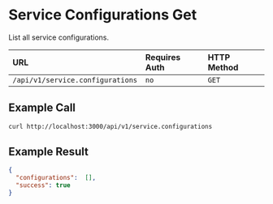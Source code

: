 # Service Configurations Get

List all service configurations.

| URL | Requires Auth | HTTP Method |
| :--- | :--- | :--- |
| `/api/v1/service.configurations` | `no` | `GET` |

## Example Call

```bash
curl http://localhost:3000/api/v1/service.configurations
```

## Example Result

```json
{
  "configurations":  [],
  "success": true
}
```
